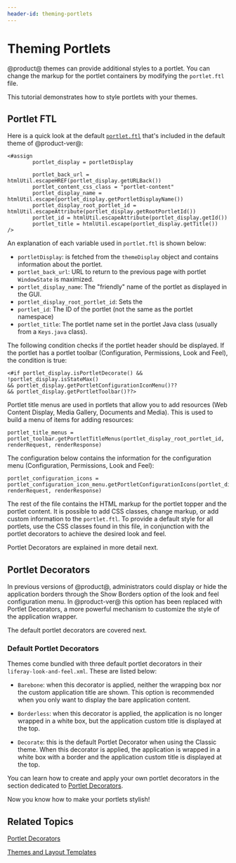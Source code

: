 ```yaml
---
header-id: theming-portlets
---
```


# Theming Portlets

@product@ themes can provide additional styles to a portlet. You can change the
markup for the portlet containers by modifying the `portlet.ftl` file.

This tutorial demonstrates how to style portlets with your themes.

## Portlet FTL

Here is a quick look at the default [`portlet.ftl`](https://github.com/liferay/liferay-portal/blob/7.0.x/modules/apps/foundation/frontend-theme/frontend-theme-classic/src/templates/portlet.ftl) 
that's included in the default theme of @product-ver@:

    <#assign
            portlet_display = portletDisplay
    
            portlet_back_url = htmlUtil.escapeHREF(portlet_display.getURLBack())
            portlet_content_css_class = "portlet-content"
            portlet_display_name = htmlUtil.escape(portlet_display.getPortletDisplayName())
            portlet_display_root_portlet_id = htmlUtil.escapeAttribute(portlet_display.getRootPortletId())
            portlet_id = htmlUtil.escapeAttribute(portlet_display.getId())
            portlet_title = htmlUtil.escape(portlet_display.getTitle())
    />
 
An explanation of each variable used in `portlet.ftl` is shown below:

- `portletDisplay`: is fetched from the `themeDisplay` object and contains 
  information about the portlet.
- `portlet_back_url`: URL to return to the previous page with portlet 
  `WindowState` is maximized.
- `portlet_display_name`: The "friendly" name of the portlet as displayed in the
    GUI. 
- `portlet_display_root_portlet_id`: Sets the 
- `portlet_id`: The ID of the portlet (not the same as the portlet namespace)
- `portlet_title`: The portlet name set in the portlet Java class 
  (usually from a `Keys.java` class).

The following condition checks if the portlet header should be displayed. If 
the portlet has a portlet toolbar (Configuration, Permissions, Look and Feel), 
the condition is true:

    <#if portlet_display.isPortletDecorate() && !portlet_display.isStateMax() 
    && portlet_display.getPortletConfigurationIconMenu()?? 
    && portlet_display.getPortletToolbar()??>

Portlet title menus are used in portlets that allow you to add resources 
(Web Content Display, Media Gallery, Documents and Media). This is used to build 
a menu of items for adding resources:

    portlet_title_menus = portlet_toolbar.getPortletTitleMenus(portlet_display_root_portlet_id, renderRequest, renderResponse)

The configuration below contains the information for the configuration menu 
(Configuration, Permissions, Look and Feel):

    portlet_configuration_icons = portlet_configuration_icon_menu.getPortletConfigurationIcons(portlet_display_root_portlet_id, renderRequest, renderResponse)

The rest of the file contains the HTML markup for the portlet topper and the 
portlet content. It is possible to add CSS classes, change markup, or add custom 
information to the `portlet.ftl`. To provide a default style for all portlets, 
use the CSS classes found in this file, in conjunction with the portlet 
decorators to achieve the desired look and feel.

Portlet Decorators are explained in more detail next.

## Portlet Decorators

In previous versions of @product@, administrators could display or hide the 
application borders through the Show Borders option of the look and feel 
configuration menu. In @product-ver@ this option has been replaced with 
Portlet Decorators, a more powerful mechanism to customize the style of the 
application wrapper.

The default portlet decorators are covered next.

### Default Portlet Decorators

Themes come bundled with three default portlet decorators in their 
`liferay-look-and-feel.xml`. These are listed below:

- `Barebone`: when this decorator is applied, neither the wrapping box nor the 
custom application title are shown. This option is recommended when you only 
want to display the bare application content.

- `Borderless`: when this decorator is applied, the application is no longer 
wrapped in a white box, but the application custom title is displayed at the top.

- `Decorate`: this is the default Portlet Decorator when using the Classic 
theme. When this decorator is applied, the application is wrapped in a white box 
with a border and the application custom title is displayed at the top.

You can learn how to create and apply your own portlet decorators in the section 
dedicated to [Portlet Decorators](/docs/7-0/tutorials/-/knowledge_base/t/portlet-decorators).

Now you know how to make your portlets stylish!

## Related Topics

[Portlet Decorators](/docs/7-0/tutorials/-/knowledge_base/t/portlet-decorators)

[Themes and Layout Templates](/docs/7-0/tutorials/-/knowledge_base/t/themes-and-layout-templates)
